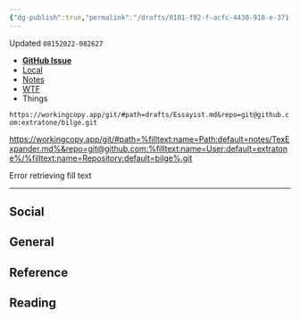 ```yaml
---
{"dg-publish":true,"permalink":"/drafts/0101-f92-f-acfc-4430-910-e-371-e907-e9164-2/","dgHomeLink":true,"dgPassFrontmatter":false}
---
```


Updated `08152022-082627`

- [**GitHub Issue**](https://github.com/extratone/bilge/issues/358)
- [Local](https://workingcopy.app/git/#path=notes/Notes-Essayist.md&repo=git@github.com:extratone/bilge.git)
- [Notes](drafts://open?uuid=0101F92F-ACFC-4430-910E-371E907E9164)
- [WTF](https://davidblue.wtf/drafts/0101F92F-ACFC-4430-910E-371E907E9164.html)
- Things

`https://workingcopy.app/git/#path=drafts/Essayist.md&repo=git@github.com:extratone/bilge.git`

https://workingcopy.app/git/#path=%filltext:name=Path:default=notes/TexExpander.md%&repo=git@github.com:%filltext:name=User:default=extratone%/%filltext:name=Repository:default=bilge%.git

Error retrieving fill text

---

## Social

## General

## Reference

## Reading